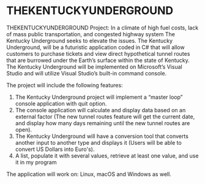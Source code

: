 # THEKENTUCKYUNDERGROUND
THEKENTUCKYUNDERGROUND
Project: In a climate of high fuel costs, lack of mass public transportation, and congested highway system The Kentucky Underground seeks to elevate the issues. The Kentucky Underground, will be a futuristic application coded in C# that will allow customers to purchase tickets and view direct hypothetical tunnel routes that are burrowed under the Earth’s surface within the state of Kentucky. The Kentucky Underground will be implemented on Microsoft’s Visual Studio and will utilize Visual Studio’s built-in command console.

The project will include the following features:

1)  The Kentucky Underground project will implement a “master loop” console application with quit option.
2)  The console application will calculate and display data based on an external factor (The new tunnel routes feature will get the current date, and display how many days remaining until the new tunnel routes are open).
3)	The Kentucky Underground will have a conversion tool that converts another input to another type and displays it (Users will be able to convert US Dollars into Euro's).
4)	A list, populate it with several values, retrieve at least one value, and use it in my program

The application will work on: Linux, macOS and Windows as well.
